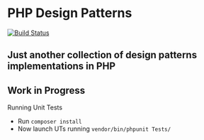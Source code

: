# PHP Design Patterns

[![Build Status](https://travis-ci.org/Hyunk3l/php-design-patterns.svg?branch=master)](https://travis-ci.org/Hyunk3l/php-design-patterns)

## Just another collection of design patterns implementations in PHP

## Work in Progress

Running Unit Tests

* Run `composer install`
* Now launch UTs running `vendor/bin/phpunit Tests/`